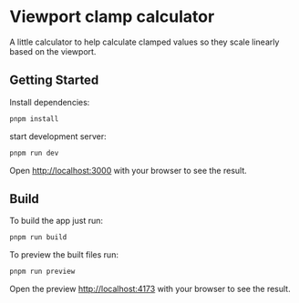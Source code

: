 # Viewport clamp calculator

A little calculator to help calculate clamped values so they scale linearly based on the viewport.

## Getting Started

Install dependencies:

```bash
pnpm install
```

start development server:

```bash
pnpm run dev
```

Open [http://localhost:3000](http://localhost:3000) with your browser to see the result.

## Build

To build the app just run:

```bash
pnpm run build
```

To preview the built files run:

```bash
pnpm run preview
```

Open the preview [http://localhost:4173](http://localhost:4173) with your browser to see the result.
